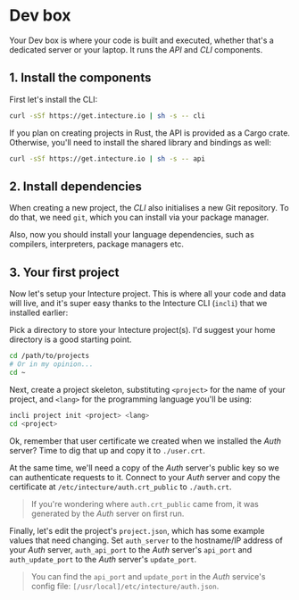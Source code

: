 # Dev box

Your Dev box is where your code is built and executed, whether that's a dedicated server or your laptop. It runs the _API_ and _CLI_ components.

## 1. Install the components

First let's install the CLI:

```bash
curl -sSf https://get.intecture.io | sh -s -- cli
```

If you plan on creating projects in Rust, the API is provided as a Cargo crate. Otherwise, you'll need to install the shared library and bindings as well:

```bash
curl -sSf https://get.intecture.io | sh -s -- api
```

## 2. Install dependencies

When creating a new project, the _CLI_ also initialises a new Git repository. To do that, we need `git`, which you can install via your package manager.

Also, now you should install your language dependencies, such as compilers, interpreters, package managers etc.

## 3. Your first project

Now let's setup your Intecture project. This is where all your code and data will live, and it's super easy thanks to the Intecture CLI (`incli`) that we installed earlier:

Pick a directory to store your Intecture project(s). I'd suggest your home directory is a good starting point.

```bash
cd /path/to/projects
# Or in my opinion...
cd ~
```

Next, create a project skeleton, substituting `<project>` for the name of your project, and `<lang>` for the programming language you'll be using:

```bash
incli project init <project> <lang>
cd <project>
```

Ok, remember that user certificate we created when we installed the _Auth_ server? Time to dig that up and copy it to `./user.crt`.

At the same time, we'll need a copy of the _Auth_ server's public key so we can authenticate requests to it. Connect to your _Auth_ server and copy the certificate at `/etc/intecture/auth.crt_public` to `./auth.crt`.

> If you're wondering where `auth.crt_public` came from, it was generated by the _Auth_ server on first run.

Finally, let's edit the project's `project.json`, which has some example values that need changing. Set `auth_server` to the hostname/IP address of your _Auth_ server, `auth_api_port` to the _Auth_ server's `api_port` and `auth_update_port` to the _Auth_ server's `update_port`.

> You can find the `api_port` and `update_port` in the _Auth_ service's config file: `[/usr/local]/etc/intecture/auth.json`.
